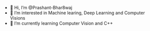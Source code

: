 - 👋 Hi, I’m @Prashant-Bhar8waj
- 👀 I’m interested in Machine learing, Deep Learning and Computer Visions
- 🌱 I’m currently learning Computer Vision and C++


<!---
Prashant-Bhar8waj/Prashant-Bhar8waj is a ✨ special ✨ repository because its `README.md` (this file) appears on your GitHub profile.
You can click the Preview link to take a look at your changes.
--->
